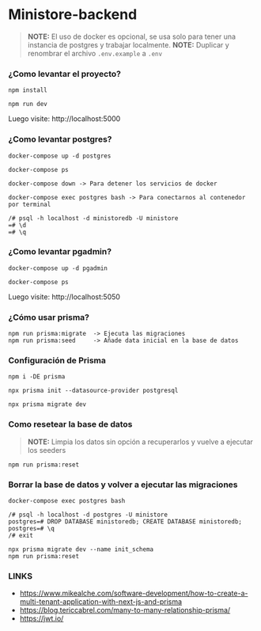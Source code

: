 # Ministore-backend

> **NOTE:** El uso de docker es opcional, se usa solo para tener una instancia de postgres y trabajar localmente.
> **NOTE:** Duplicar y renombrar el archivo `.env.example` a `.env`

### ¿Como levantar el proyecto?

```
npm install

npm run dev
```

Luego visite: http://localhost:5000

### ¿Como levantar postgres?

```
docker-compose up -d postgres

docker-compose ps

docker-compose down -> Para detener los servicios de docker

docker-compose exec postgres bash -> Para conectarnos al contenedor por terminal

/# psql -h localhost -d ministoredb -U ministore
=# \d
=# \q
```

### ¿Como levantar pgadmin?

```
docker-compose up -d pgadmin

docker-compose ps
```

Luego visite: http://localhost:5050

### ¿Cómo usar prisma?

```
npm run prisma:migrate  -> Ejecuta las migraciones
npm run prisma:seed     -> Añade data inicial en la base de datos
```


### Configuración de Prisma

```
npm i -DE prisma

npx prisma init --datasource-provider postgresql

npx prisma migrate dev
```

### Como resetear la base de datos

> **NOTE:** Limpia los datos sin opción a recuperarlos y vuelve a ejecutar los seeders

```
npm run prisma:reset
```

### Borrar la base de datos y volver a ejecutar las migraciones

```
docker-compose exec postgres bash

/# psql -h localhost -d postgres -U ministore
postgres=# DROP DATABASE ministoredb; CREATE DATABASE ministoredb;
postgres=# \q
/# exit

npx prisma migrate dev --name init_schema
npm run prisma:reset
```

### LINKS

* https://www.mikealche.com/software-development/how-to-create-a-multi-tenant-application-with-next-js-and-prisma
* https://blog.tericcabrel.com/many-to-many-relationship-prisma/
* https://jwt.io/